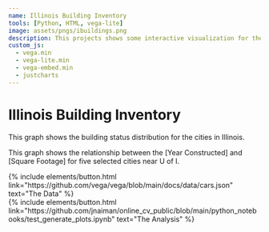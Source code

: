 ```yaml
---
name: Illinois Building Inventory
tools: [Python, HTML, vega-lite]
image: assets/pngs/ibuildings.png
description: This projects shows some interactive visualization for the Illinois Buildings Inventory dataset.
custom_js:
  - vega.min
  - vega-lite.min
  - vega-embed.min
  - justcharts
--- 
```



# Illinois Building Inventory

This graph shows the building status distribution for the cities in Illinois.

<vegachart schema-url="{{ site.baseurl }}/assets/json/altair_ctbuilding.json" style="width: 100%"></vegachart>

This graph shows the relationship between the [Year Constructed] and [Square Footage] for five selected cities near U of I.

<vegachart schema-url="{{ site.baseurl }}/assets/json/altair_ctsqft.json" style="width: 100%"></vegachart>




<!-- these are written in a combo of html and liquid --> 

<div class="left">
{% include elements/button.html link="https://github.com/vega/vega/blob/main/docs/data/cars.json" text="The Data" %}
</div>

<div class="right">
{% include elements/button.html link="https://github.com/jnaiman/online_cv_public/blob/main/python_notebooks/test_generate_plots.ipynb" text="The Analysis" %}
</div>

